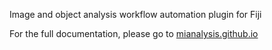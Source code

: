 Image and object analysis workflow automation plugin for Fiji

For the full documentation, please go to [mianalysis.github.io](https://mianalysis.github.io)

